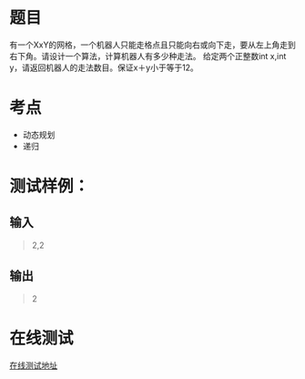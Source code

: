 # 题目

有一个XxY的网格，一个机器人只能走格点且只能向右或向下走，要从左上角走到右下角。请设计一个算法，计算机器人有多少种走法。
给定两个正整数int x,int y，请返回机器人的走法数目。保证x＋y小于等于12。

# 考点

- 动态规划
- 递归

# 测试样例：

## 输入
> 2,2

## 输出
> 2

# 在线测试

[在线测试地址](https://www.nowcoder.com/practice/e8bb8e68434e42acbcdff0341f2a32c5?tpId=8&tqId=11033&tPage=1&rp=1&ru=/ta/cracking-the-coding-interview&qru=/ta/cracking-the-coding-interview/question-ranking)